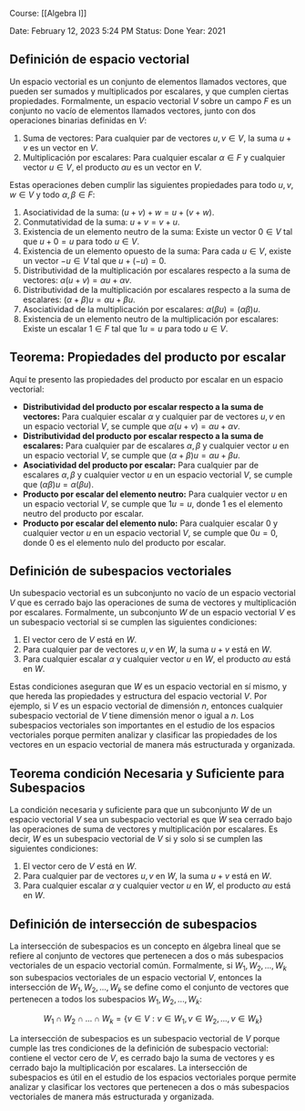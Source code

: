 Course: [[Algebra I]]

Date: February 12, 2023 5:24 PM
Status: Done
Year: 2021

## Definición de espacio vectorial
  Un espacio vectorial es un conjunto de elementos llamados vectores, que pueden ser sumados y multiplicados por escalares, y que cumplen ciertas propiedades. Formalmente, un espacio vectorial $V$ sobre un campo $F$ es un conjunto no vacío de elementos llamados vectores, junto con dos operaciones binarias definidas en $V$:

1. Suma de vectores: Para cualquier par de vectores $u, v \in V$, la suma $u+v$ es un vector en $V$.
2. Multiplicación por escalares: Para cualquier escalar $\alpha \in F$ y cualquier vector $u \in V$, el producto $\alpha u$ es un vector en $V$.

Estas operaciones deben cumplir las siguientes propiedades para todo $u, v, w \in V$ y todo $\alpha, \beta \in F$:

1. Asociatividad de la suma: $(u+v)+w = u+(v+w)$.
2. Conmutatividad de la suma: $u+v = v+u$.
3. Existencia de un elemento neutro de la suma: Existe un vector $0 \in V$ tal que $u+0 = u$ para todo $u \in V$.
4. Existencia de un elemento opuesto de la suma: Para cada $u \in V$, existe un vector $-u \in V$ tal que $u+(-u) = 0$.
5. Distributividad de la multiplicación por escalares respecto a la suma de vectores: $\alpha(u+v) = \alpha u + \alpha v$.
6. Distributividad de la multiplicación por escalares respecto a la suma de escalares: $(\alpha+\beta)u = \alpha u + \beta u$.
7. Asociatividad de la multiplicación por escalares: $\alpha(\beta u) = (\alpha\beta)u$.
8. Existencia de un elemento neutro de la multiplicación por escalares: Existe un escalar $1 \in F$ tal que $1u = u$ para todo $u \in V$.


## Teorema: Propiedades del producto por escalar
  Aquí te presento las propiedades del producto por escalar en un espacio vectorial:
- **Distributividad del producto por escalar respecto a la suma de vectores:** Para cualquier escalar $\alpha$ y cualquier par de vectores $u, v$ en un espacio vectorial $V$, se cumple que $\alpha(u+v) = \alpha u + \alpha v$.
- **Distributividad del producto por escalar respecto a la suma de escalares:** Para cualquier par de escalares $\alpha, \beta$ y cualquier vector $u$ en un espacio vectorial $V$, se cumple que $(\alpha + \beta)u = \alpha u + \beta u$.
- **Asociatividad del producto por escalar:** Para cualquier par de escalares $\alpha, \beta$ y cualquier vector $u$ en un espacio vectorial $V$, se cumple que $(\alpha \beta)u = \alpha(\beta u)$.
- **Producto por escalar del elemento neutro:** Para cualquier vector $u$ en un espacio vectorial $V$, se cumple que $1u = u$, donde $1$ es el elemento neutro del producto por escalar.
- **Producto por escalar del elemento nulo:** Para cualquier escalar $0$ y cualquier vector $u$ en un espacio vectorial $V$, se cumple que $0u = 0$, donde $0$ es el elemento nulo del producto por escalar.


## Definición de subespacios vectoriales
Un subespacio vectorial es un subconjunto no vacío de un espacio vectorial $V$ que es cerrado bajo las operaciones de suma de vectores y multiplicación por escalares. Formalmente, un subconjunto $W$ de un espacio vectorial $V$ es un subespacio vectorial si se cumplen las siguientes condiciones:

1. El vector cero de $V$ está en $W$.
2. Para cualquier par de vectores $u, v$ en $W$, la suma $u+v$ está en $W$.
3. Para cualquier escalar $\alpha$ y cualquier vector $u$ en $W$, el producto $\alpha u$ está en $W$.

Estas condiciones aseguran que $W$ es un espacio vectorial en sí mismo, y que hereda las propiedades y estructura del espacio vectorial $V$. Por ejemplo, si $V$ es un espacio vectorial de dimensión $n$, entonces cualquier subespacio vectorial de $V$ tiene dimensión menor o igual a $n$. Los subespacios vectoriales son importantes en el estudio de los espacios vectoriales porque permiten analizar y clasificar las propiedades de los vectores en un espacio vectorial de manera más estructurada y organizada.

## Teorema condición Necesaria y Suficiente para Subespacios
La condición necesaria y suficiente para que un subconjunto $W$ de un espacio vectorial $V$ sea un subespacio vectorial es que $W$ sea cerrado bajo las operaciones de suma de vectores y multiplicación por escalares. Es decir, $W$ es un subespacio vectorial de $V$ si y solo si se cumplen las siguientes condiciones:

1. El vector cero de $V$ está en $W$.
2. Para cualquier par de vectores $u, v$ en $W$, la suma $u+v$ está en $W$.
3. Para cualquier escalar $\alpha$ y cualquier vector $u$ en $W$, el producto $\alpha u$ está en $W$.



## Definición de intersección de subespacios
La intersección de subespacios es un concepto en álgebra lineal que se refiere al conjunto de vectores que pertenecen a dos o más subespacios vectoriales de un espacio vectorial común. Formalmente, si $W_1, W_2, ..., W_k$ son subespacios vectoriales de un espacio vectorial $V$, entonces la intersección de $W_1, W_2, ..., W_k$ se define como el conjunto de vectores que pertenecen a todos los subespacios $W_1, W_2, ..., W_k$:

$$W_1 \cap W_2 \cap ... \cap W_k = \{v \in V : v \in W_1, v \in W_2, ..., v \in W_k\}$$

La intersección de subespacios es un subespacio vectorial de $V$ porque cumple las tres condiciones de la definición de subespacio vectorial: contiene el vector cero de $V$, es cerrado bajo la suma de vectores y es cerrado bajo la multiplicación por escalares. La intersección de subespacios es útil en el estudio de los espacios vectoriales porque permite analizar y clasificar los vectores que pertenecen a dos o más subespacios vectoriales de manera más estructurada y organizada.

